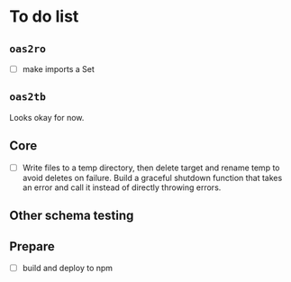 # To do list

## `oas2ro`

- [ ] make imports a Set

## `oas2tb`

Looks okay for now.

## Core

- [ ] Write files to a temp directory, then delete target and rename temp to avoid deletes on failure. Build a graceful shutdown function that takes an error and call it instead of directly throwing errors.

## Other schema testing

## Prepare

- [ ] build and deploy to npm